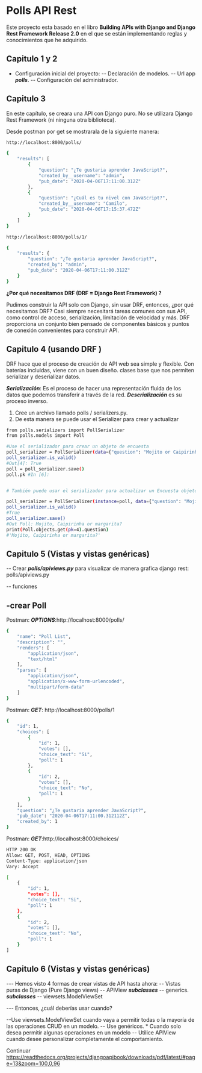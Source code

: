 # Polls API Rest

Este proyecto esta basado en el libro **Building APIs with Django and Django Rest Framework Release 2.0**  en el que se están implementando reglas y conocimientos que he adquirido.

## Capitulo 1 y 2

- Configuración inicial del proyecto:
-- Declaración de modelos.
-- Url app ***polls***.
-- Configuración del administrador.

## Capitulo 3

En este capítulo, se creara una API con Django puro. No se utilizara Django Rest Framework (ni ninguna otra biblioteca).

Desde postman por get se mostrarala de la siguiente manera:

```sh
http://localhost:8000/polls/

{
    "results": [
        {
            "question": "¿Te gustaria aprender JavaScript?",
            "created_by__username": "admin",
            "pub_date": "2020-04-06T17:11:00.312Z"
        },
        {
            "question": "¿Cuál es tu nivel con JavaScript?",
            "created_by__username": "Camilo",
            "pub_date": "2020-04-06T17:15:37.472Z"
        }
    ]
}

http://localhost:8000/polls/1/

{
    "results": {
        "question": "¿Te gustaria aprender JavaScript?",
        "created_by": "admin",
        "pub_date": "2020-04-06T17:11:00.312Z"
    }
}
```

**¿Por qué necesitamos DRF (DRF = Django Rest Framework) ?**

Pudimos construir la API solo con Django, sin usar DRF, entonces, ¿por qué necesitamos DRF? Casi siempre necesitará tareas comunes con sus API, como control de acceso, serialización, limitación de velocidad y más.
DRF proporciona un conjunto bien pensado de componentes básicos y puntos de conexión convenientes para construir API. 

## Capitulo 4 (usando DRF )

DRF hace que el proceso de creación de API web sea simple y flexible. Con baterías incluidas, viene con un buen diseño.
clases base que nos permiten serializar y deserializar datos.

***Serialización***: Es el proceso de hacer una representación fluida de los datos que podemos transferir a través de la red. ***Deserialización*** es su proceso inverso.

1. Cree un archivo llamado polls / serializers.py.
2. De esta manera se puede usar el Serializer para crear y actualizar

```sh
from polls.serializers import PollSerializer
from polls.models import Poll

#Use el serializador para crear un objeto de encuesta
poll_serializer = PollSerializer(data={"question": "Mojito or Caipirinha?","created_by": 1})
poll_serializer.is_valid()
#Out[4]: True
poll = poll_serializer.save()
poll.pk #In [6]:


# También puede usar el serializador para actualizar un Encuesta objeto.

poll_serializer = PollSerializer(instance=poll, data={"question": "Mojito,Caipirinha or margarita?", "created_by": 1})
poll_serializer.is_valid()
#True
poll_serializer.save()
#Out Poll: Mojito, Caipirinha or margarita?
print(Poll.objects.get(pk=4).question)
#'Mojito, Caipirinha or margarita?'

```

## Capitulo 5 (Vistas y vistas genéricas)

-- Crear ***polls/apiviews.py*** para visualizar de manera grafica django rest:  polls/apiviews.py

-- funciones 

-crear Poll
-



Postman: ***OPTIONS***:http://localhost:8000/polls/ 
```sh
{
    "name": "Poll List",
    "description": "",
    "renders": [
        "application/json",
        "text/html"
    ],
    "parses": [
        "application/json",
        "application/x-www-form-urlencoded",
        "multipart/form-data"
    ]
}

```
Postman: ***GET***: http://localhost:8000/polls/1

```sh
{
    "id": 1,
    "choices": [
        {
            "id": 1,
            "votes": [],
            "choice_text": "Si",
            "poll": 1
        },
        {
            "id": 2,
            "votes": [],
            "choice_text": "No",
            "poll": 1
        }
    ],
    "question": "¿Te gustaria aprender JavaScript?",
    "pub_date": "2020-04-06T17:11:00.312112Z",
    "created_by": 1
}
```


Postman: ***GET***:http://localhost:8000/choices/ 
```sh
HTTP 200 OK
Allow: GET, POST, HEAD, OPTIONS
Content-Type: application/json
Vary: Accept

[
    {
        "id": 1,
        "votes": [],
        "choice_text": "Si",
        "poll": 1
    },
    {
        "id": 2,
        "votes": [],
        "choice_text": "No",
        "poll": 1
    }
]

```

## Capitulo 6 (Vistas y vistas genéricas)

--- Hemos visto 4 formas de crear vistas de API hasta ahora:
-- Vistas puras de Django (Pure Django views)
-- APIView ***subclasses***
-- generics. ***subclasses***
-- viewsets.ModelViewSet

--- Entonces, ¿cuál deberías usar cuando?

--Use viewsets.ModelViewSet cuando vaya a permitir todas o la mayoría de las operaciones CRUD en un modelo.
-- Use genéricos. * Cuando solo desea permitir algunas operaciones en un modelo
-- Utilice APIView cuando desee personalizar completamente el comportamiento.

Continuar
https://readthedocs.org/projects/djangoapibook/downloads/pdf/latest/#page=13&zoom=100,0,96